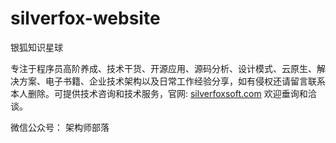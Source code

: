 # silverfox-website
银狐知识星球

专注于程序员高阶养成、技术干货、开源应用、源码分析、设计模式、云原生、解决方案、电子书籍、企业技术架构以及日常工作经验分享，如有侵权还请留言联系本人删除。可提供技术咨询和技术服务，官网: [silverfoxsoft.com](silverfoxsoft.com) 欢迎垂询和洽谈。

微信公众号： 架构师部落
